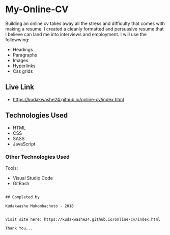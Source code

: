 # My-Online-CV
Building an online cv takes away all the stress and difficulty that comes with making a resume. I created a cleanly formatted and persuasive resume that I believe can land me into interviews and employment. 
I will use the followwing:

 - Headings
 - Paragraphs
 - Images
 - Hyperlinks
 - Css grids

## Live Link
- https://kudakwashe24.github.io/online-cv/index.html

## Technologies Used

 - HTML
 - CSS
 - SASS
 - JavaScript


### Other Technologies Used

Tools:

- Visual Studio Code
- GitBash

```

## Completed by

Kudakwashe Mukombachoto - 2018


Visit site here: https://kudakwashe24.github.io/online-cv/index.html

Thank You...
